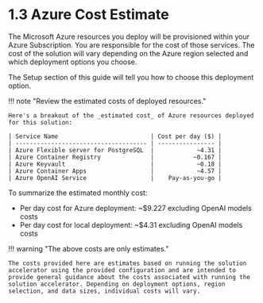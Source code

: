 # 1.3 Azure Cost Estimate

The Microsoft Azure resources you deploy will be provisioned within your Azure Subscription. You are responsible for the cost of those services. The cost of the solution will vary depending on the Azure region selected and which deployment options you choose.

The Setup section of this guide will tell you how to choose this deployment option.

!!! note "Review the estimated costs of deployed resources."

    Here's a breakout of the _estimated cost_ of Azure resources deployed for this solution:

    | Service Name                          | Cost per day ($) |
    | ------------------------------------- | ---------------- |
    | Azure Flexible server for PostgreSQL  |            ~4.31 |
    | Azure Container Registry              |           ~0.167 |
    | Azure Keyvault                        |            ~0.18 |
    | Azure Container Apps                  |            ~4.57 |
    | Azure OpenAI Service                  |    Pay-as-you-go |

To summarize the estimated monthly cost:

- Per day cost for Azure deployment: ~$9.227 excluding OpenAI models costs
- Per day cost for local deployment: ~$4.31 excluding OpenAI models costs

!!! warning "The above costs are only estimates."

    The costs provided here are estimates based on running the solution accelerator using the provided configuration and are intended to provide general guidance about the costs associated with running the solution accelerator. Depending on deployment options, region selection, and data sizes, individual costs will vary.
